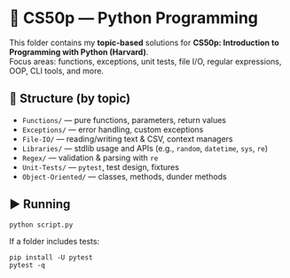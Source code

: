 # 🐍 CS50p — Python Programming

This folder contains my **topic-based** solutions for **CS50p: Introduction to Programming with Python (Harvard)**.  
Focus areas: functions, exceptions, unit tests, file I/O, regular expressions, OOP, CLI tools, and more.

## 📁 Structure (by topic)
- `Functions/` — pure functions, parameters, return values
- `Exceptions/` — error handling, custom exceptions
- `File-IO/` — reading/writing text & CSV, context managers
- `Libraries/` — stdlib usage and APIs (e.g., `random`, `datetime`, `sys`, `re`)
- `Regex/` — validation & parsing with `re`
- `Unit-Tests/` — `pytest`, test design, fixtures
- `Object-Oriented/` — classes, methods, dunder methods

## ▶️ Running
```bash
python script.py
```
If a folder includes tests:
```
pip install -U pytest
pytest -q
```
